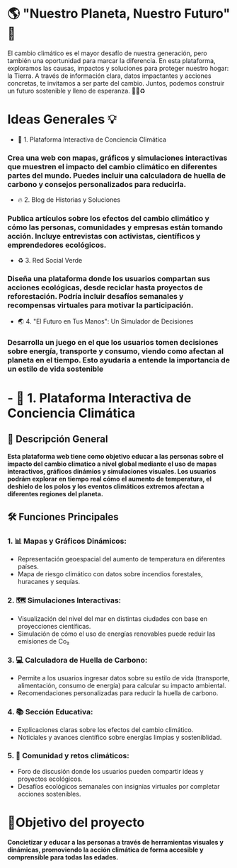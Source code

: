 # 🌎 "Nuestro Planeta, Nuestro Futuro" 🌱

El cambio climático es el mayor desafío de nuestra generación, pero también una oportunidad para marcar la diferencia. En esta plataforma, exploramos las causas, impactos y soluciones para proteger nuestro hogar: la Tierra. A través de información clara, datos impactantes y acciones concretas, te invitamos a ser parte del cambio. Juntos, podemos construir un futuro sostenible y lleno de esperanza. 🌿💙♻️

# Ideas Generales 💡

- 🌿 1. Plataforma Interactiva de Conciencia Climática

### Crea una web con mapas, gráficos y simulaciones interactivas que muestren el impacto del cambio climático en diferentes partes del mundo. Puedes incluir una calculadora de huella de carbono y consejos personalizados para reducirla.

- 🔥 2. Blog de Historias y Soluciones

### Publica artículos sobre los efectos del cambio climático y cómo las personas, comunidades y empresas están tomando acción. Incluye entrevistas con activistas, científicos y emprendedores ecológicos.

- ♻️ 3. Red Social Verde

### Diseña una plataforma donde los usuarios compartan sus acciones ecológicas, desde reciclar hasta proyectos de reforestación. Podría incluir desafíos semanales y recompensas virtuales para motivar la participación.

- 🌏 4. "El Futuro en Tus Manos": Un Simulador de Decisiones 

### Desarrolla un juego en el que los usuarios tomen decisiones sobre energía, transporte y consumo, viendo como afectan al planeta en el tiempo. Esto ayudaria a entende la importancia de un estilo de vida sostenible 



# - 🌿 1. Plataforma Interactiva de Conciencia Climática

## 📌 Descripción General

**Esta plataforma web tiene como objetivo educar a las personas sobre el impacto del cambio climatico a nivel global mediante el uso de mapas interactivos, gráficos dinámios y simulaciones visuales. Los usuarios podrám explorar en tiempo real cómo el aumento de temperatura, el deshielo de los polos y los eventos climáticos extremos afectan a diferentes regiones del planeta.**

## 🛠 Funciones Principales

### 1. 📊 Mapas y Gráficos Dinámicos:
- Representación geoespacial del aumento de temperatura en diferentes países.
- Mapa de riesgo climático con datos sobre incendios forestales, huracanes y sequías.

### 2. 🗺️ Simulaciones Interactivas:
- Visualización del nivel del mar en distintas ciudades con base en proyecciones científicas.
- Simulación de cómo el uso de energías renovables puede reduir las emisiones de Co₂

### 3. 💻 Calculadora de Huella de Carbono:
- Permite a los usuarios ingresar datos sobre su estilo de vida (transporte, alimentación, consumo de energía) para calcular su impacto ambiental.
- Recomendaciones personalizadas para reducir la huella de carbono.

### 4. 📚 Sección Educativa:
- Explicaciones claras sobre los efectos del cambio climático.
- Noticiales y avances científico sobre energías limpias y sosteniblidad.

### 5. 👥 Comunidad y retos climáticos:
- Foro de discusión donde los usuarios pueden compartir ideas y proyectos ecológicos.
- Desafíos ecológicos semanales con insignias virtuales por completar acciones sostenibles.

  
# 🎯Objetivo del proyecto
**Concietizar y educar a las personas a través de herramientas visuales y dinámicas, promoviendo la acción climática de forma accesible y comprensible para todas las edades.**
